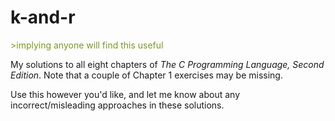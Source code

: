 k-and-r
=======

<font color="#789922">&gt;implying anyone will find this useful</font>

My solutions to all eight chapters of _The C Programming Language, Second\
 Edition_. Note that a couple of Chapter 1 exercises may be missing.

Use this however you'd like, and let me know about any incorrect/misleading
approaches in these solutions.
